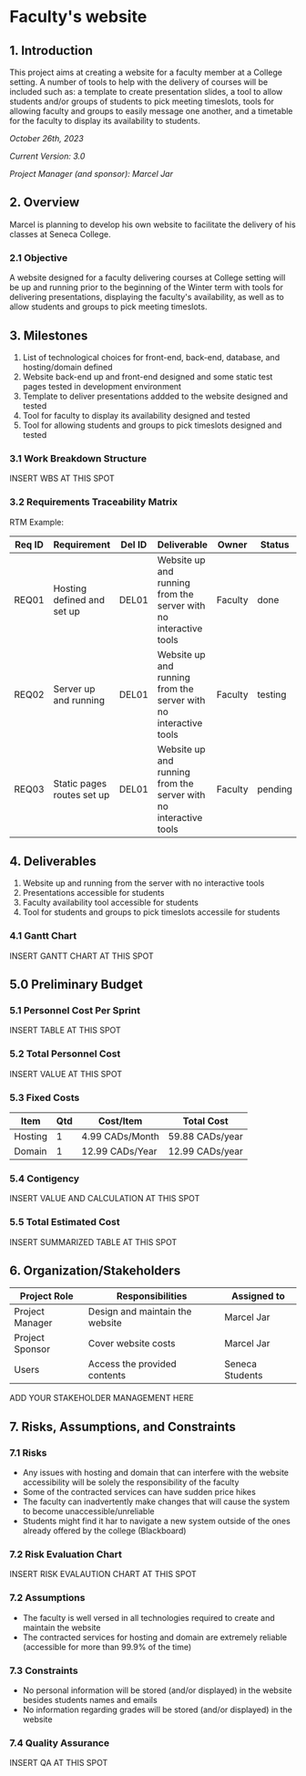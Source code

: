 # Faculty's website

## 1. Introduction

This project aims at creating a website for a faculty member at a College setting. A number of tools to help with the delivery of courses will be included such as: a template to create presentation slides, a tool to allow students and/or groups of students to pick meeting timeslots, tools for allowing faculty and groups to easily message one another, and a timetable for the faculty to display its availability to students.

*October 26th, 2023*

*Current Version: 3.0*

*Project Manager (and sponsor): Marcel Jar*

## 2. Overview

Marcel is planning to develop his own website to facilitate the delivery of his classes at Seneca College.

### 2.1 Objective

A website designed for a faculty delivering courses at College setting will be up and running prior to the beginning of the Winter term with tools for delivering presentations, displaying the faculty's availability, as well as to allow students and groups to pick meeting timeslots.

## 3. Milestones

1. List of technological choices for front-end, back-end, database, and hosting/domain defined
2. Website back-end up and front-end designed and some static test pages tested in development environment
3. Template to deliver presentations addded to the website designed and tested
4. Tool for faculty to display its availability designed and tested
5. Tool for allowing students and groups to pick timeslots designed and tested

### 3.1 Work Breakdown Structure

INSERT WBS AT THIS SPOT

### 3.2 Requirements Traceability Matrix

RTM Example:

| Req ID | Requirement | Del ID | Deliverable | Owner | Status |
|----------|----------|----------|----------|----------|----------|
| REQ01 | Hosting defined and set up | DEL01 | Website up and running from the server with no interactive tools | Faculty | done |
| REQ02 | Server up and running | DEL01 | Website up and running from the server with no interactive tools | Faculty | testing |
| REQ03 | Static pages routes set up | DEL01 | Website up and running from the server with no interactive tools | Faculty | pending |


## 4. Deliverables

1. Website up and running from the server with no interactive tools
2. Presentations accessible for students
3. Faculty availability tool accessible for students
4. Tool for students and groups to pick timeslots accessile for students

### 4.1 Gantt Chart

INSERT GANTT CHART AT THIS SPOT

## 5.0 Preliminary Budget


### 5.1 Personnel Cost Per Sprint

INSERT TABLE AT THIS SPOT

### 5.2 Total Personnel Cost

INSERT VALUE AT THIS SPOT

### 5.3 Fixed Costs
| Item | Qtd | Cost/Item | Total Cost |
| ----------- | ----------- | ----------- |  ----------- |
| Hosting  | 1 | 4.99 CADs/Month| 59.88 CADs/year|
| Domain | 1| 12.99 CADs/Year| 12.99 CADs/year|

### 5.4 Contigency

INSERT VALUE AND CALCULATION AT THIS SPOT

### 5.5 Total Estimated Cost

INSERT SUMMARIZED TABLE AT THIS SPOT

## 6. Organization/Stakeholders

| Project Role | Responsibilities | Assigned to |
| ----------- | ----------- | ----------- |
| Project Manager | Design and maintain the website| Marcel Jar|
| Project Sponsor | Cover website costs | Marcel Jar|
| Users | Access the provided contents  | Seneca Students|

ADD YOUR STAKEHOLDER MANAGEMENT HERE

## 7. Risks, Assumptions, and Constraints

### 7.1 Risks

- Any issues with hosting and domain that can interfere with the website accessibility will be solely the responsibility of the faculty
- Some of the contracted services can have sudden price hikes
- The faculty can inadvertently make changes that will cause the system to become unaccessible/unreliable
- Students might find it har to navigate a new system outside of the ones already offered by the college (Blackboard)

### 7.2 Risk Evaluation Chart 

INSERT RISK EVALAUTION CHART AT THIS SPOT

### 7.2 Assumptions

- The faculty is well versed in all technologies required to create and maintain the website
- The contracted services for hosting and domain are extremely reliable (accessible for more than 99.9% of the time)

### 7.3 Constraints

- No personal information will be stored (and/or displayed) in the website besides students names and emails
- No information regarding grades will be stored (and/or displayed) in the website

### 7.4 Quality Assurance

INSERT QA AT THIS SPOT



